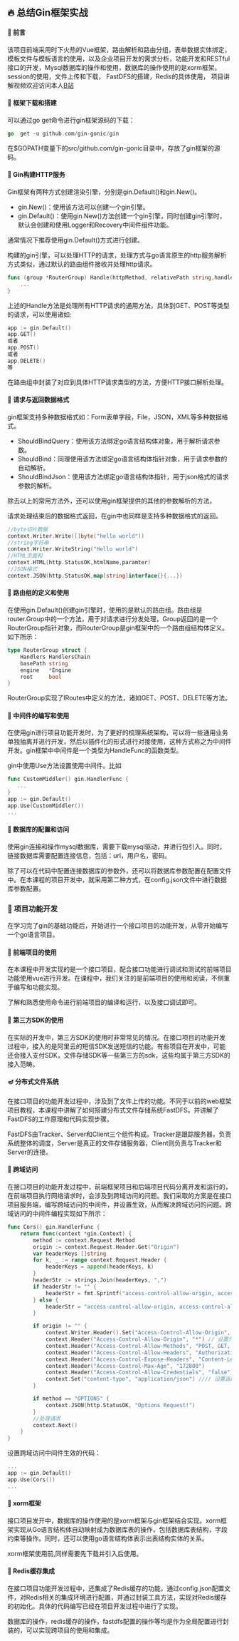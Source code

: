 ## 🔥 总结Gin框架实战



#### 🏴󠁩󠁤󠁪󠁷󠁿 前言
该项目前端采用时下火热的Vue框架，路由解析和路由分组，表单数据实体绑定，模板文件与模板语言的使用，以及企业项目开发的需求分析，功能开发和RESTful接口的开发，Mysql数据库的操作和使用，数据库的操作使用的是xorm框架。
session的使用，文件上传和下载，
FastDFS的搭建，Redis的具体使用，
项目讲解视频欢迎访问本人[B站](https://space.bilibili.com/342251858)



#### 🍗 框架下载和搭建
可以通过go get命令进行gin框架源码的下载：

```go
go  get -u github.com/gin-gonic/gin
```

在$GOPATH变量下的src/github.com/gin-gonic目录中，存放了gin框架的源码。



#### 🎅 Gin构建HTTP服务
Gin框架有两种方式创建渲染引擎，分别是gin.Default()和gin.New()。
* gin.New()：使用该方法可以创建一个gin引擎。
* gin.Default()：使用gin.New()方法创建一个gin引擎，同时创建gin引擎时，默认会创建和使用Logger和Recovery中间件组件功能。

通常情况下推荐使用gin.Default()方式进行创建。

构建的gin引擎，可以处理HTTP的请求，处理方式与go语言原生的http服务解析方式类似，通过默认的路由组件接收并处理http请求。
```go
func (group *RouterGroup) Handle(httpMethod, relativePath string,handlers ...HandlerFunc) IRouters{
    ...
}
```

上述的Handle方法是处理所有HTTP请求的通用方法，具体到GET、POST等类型的请求，可以使用诸如:

```go
app := gin.Default()
app.GET()
或者
app.POST()
或者
app.DELETE()
等
```
在路由组中封装了对应到具体HTTP请求类型的方法，方便HTTP接口解析处理。



#### 🍷 请求与返回数据格式
gin框架支持多种数据格式如：Form表单字段，File，JSON，XML等多种数据格式。

* ShouldBindQuery：使用该方法绑定go语言结构体对象，用于解析请求参数。
* ShouldBind：同理使用该方法绑定go语言结构体指针对象，用于请求参数的自动解析。
* ShouldBindJson：使用该方法绑定go语言结构体指针，用于json格式的请求参数的解析。

除去以上的常用方法外，还可以使用gin框架提供的其他的参数解析的方法。

请求处理结束后的数据格式返回，在gin中也同样是支持多种数据格式的返回。
```go
//byte切片数据
context.Writer.Write([]byte("hello world"))
//string字符串
context.Writer.WriteString("Hello world")
//HTML页面和
context.HTML(http.StatusOK,htmlName,paramter)
//JSON格式
context.JSON(http.StatusOK,map[string]interface{}{...})
```



#### 🍔 路由组的定义和使用
在使用gin.Default()创建gin引擎时，使用的是默认的路由组。路由组是router.Group中的一个方法，用于对请求进行分发处理，Group返回的是一个RouterGroup指针对象，而RouterGroup是gin框架中的一个路由组结构体定义。如下所示：
```go
type RouterGroup struct {
	Handlers HandlersChain
	basePath string
	engine   *Engine
	root     bool
}
```
RouterGroup实现了IRoutes中定义的方法，诸如GET、POST、DELETE等方法。



#### 🎂 中间件的编写和使用
在使用gin进行项目功能开发时，为了更好的梳理系统架构，可以将一些通用业务单独抽离并进行开发，然后以插件化的形式进行对接使用，这种方式称之为中间件开发。gin框架中中间件是一个类型为HandleFunc的函数类型。

gin中使用Use方法设置使用中间件。比如
```go
func CustomMiddler() gin.HandlerFunc {
   ...
}
app := gin.Default()
app.Use(CustomMiddler())
...
```



#### 🐺 数据库的配置和访问
使用gin连接和操作mysql数据库，需要下载mysql驱动，并进行包引入。同时，链接数据库需要配置连接信息，包括：url，用户名，密码。

除了可以在代码中配置连接数据库的参数外，还可以将数据库参数配置在配置文件中。在本课程的项目开发中，就采用第二种方式，在config.json文件中进行数据库参数配置。



### 🎄 项目功能开发
在学习完了gin的基础功能后，开始进行一个接口项目的功能开发，从零开始编写一个go语言项目。



#### 🎉 前端项目的使用
在本课程中开发实现的是一个接口项目，配合接口功能进行调试和测试的前端项目功能使用vue进行开发。在课程中，我们关注的是前端项目的使用和阅读，不侧重于编写和功能实现。

了解和熟悉使用命令进行前端项目的编译和运行，以及接口调试即可。



#### 🎈 第三方SDK的使用
在实际的开发中，第三方SDK的使用时非常常见的情况。在接口项目的功能开发过程中，接入的是阿里云的短信SDK发送短信的功能。有些项目在开发中，可能还会接入支付SDK，文件存储SDK等一些第三方的sdk，这些均属于第三方SDK的接入范畴。



#### 🪔 分布式文件系统
在接口项目的功能开发过程中，涉及到了文件上传的功能。不同于以前的web框架项目教程，本课程中讲解了如何搭建分布式文件存储系统FastDFS。并讲解了FastDFS的工作原理和代码实现步骤。

FastDFS由Tracker、Server和Client三个组件构成。Tracker是跟踪服务器，负责系统整体的调度，Server是真正的文件存储服务器，Client则负责与Tracker和Server的连接。



#### 🍓 跨域访问
在接口项目的功能开发过程中，前端框架项目和后端项目代码分离开发和运行的，在前端项目执行网络请求时，会涉及到跨域访问的问题。我们采取的方案是在接口项目服务端，编写跨域访问的中间件，并设置生效，从而解决跨域访问的问题。跨域访问的中间件编程实现如下所示：
```go
func Cors() gin.HandlerFunc {
	return func(context *gin.Context) {
		method := context.Request.Method
		origin := context.Request.Header.Get("Origin")
		var headerKeys []string
		for k, _ := range context.Request.Header {
			headerKeys = append(headerKeys, k)
		}
		headerStr := strings.Join(headerKeys, ",")
		if headerStr != "" {
			headerStr = fmt.Sprintf("access-control-allow-origin, access-control-allow-headers, %s", headerStr)
		} else {
			headerStr = "access-control-allow-origin, access-control-allow-headers"
		}

		if origin != "" {
			context.Writer.Header().Set("Access-Control-Allow-Origin", "*")
			context.Header("Access-Control-Allow-Origin", "*") // 设置允许访问所有域
			context.Header("Access-Control-Allow-Methods", "POST, GET, OPTIONS, PUT, DELETE,UPDATE")
			context.Header("Access-Control-Allow-Headers", "Authorization, Content-Length, X-CSRF-Token, Token,session,X_Requested_With,Accept, Origin, Host, Connection, Accept-Encoding, Accept-Language,DNT, X-CustomHeader, Keep-Alive, User-Agent, X-Requested-With, If-Modified-Since, Cache-Control, Content-Type, Pragma")
			context.Header("Access-Control-Expose-Headers", "Content-Length, Access-Control-Allow-Origin, Access-Control-Allow-Headers,Cache-Control,Content-Language,Content-Type,Expires,Last-Modified,Pragma,FooBar")
			context.Header("Access-Control-Max-Age", "172800")
			context.Header("Access-Control-Allow-Credentials", "false")
			context.Set("content-type", "application/json") //// 设置返回格式是json
		}

		if method == "OPTIONS" {
			context.JSON(http.StatusOK, "Options Request!")
		}
		//处理请求
		context.Next()
	}
}
```

设置跨域访问中间件生效的代码：
```go
...
app := gin.Default()
app.Use(Cors())
...
```



#### 🍒 xorm框架
接口项目发开中，数据库的操作使用的是xorm框架与gin框架结合实现。xorm框架实现从Go语言结构体自动映射成为数据库表的操作，包括数据库表结构，字段约束等操作。同时，还可以使用go语言结构体表示出表结构实体的关系。

xorm框架使用前,同样需要先下载并引入后使用。



#### 🌈 Redis缓存集成
在接口项目功能开发过程中，还集成了Redis缓存的功能，通过config.json配置文件，对Redis相关的集成环境进行配置，并通过封装工具方法，实现对Redis缓存的初始化。具体的代码编写已经在项目开发过程中进行了实现。

数据库的操作，redis缓存的操作，fastdfs配置的操作等均是作为全局配置进行封装的，可以实现跨项目的使用和集成。
